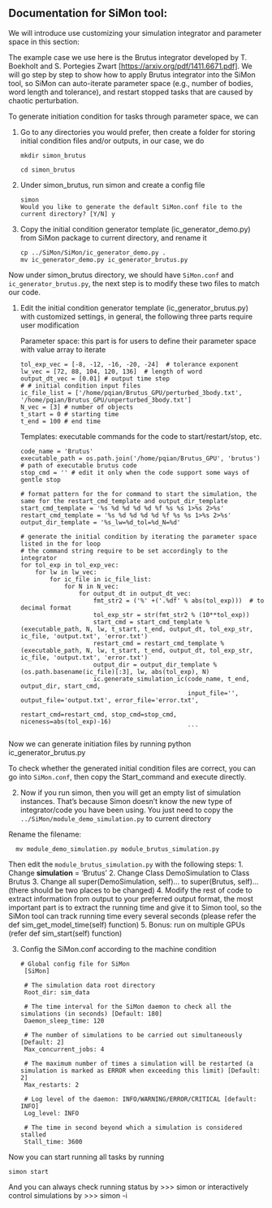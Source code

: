## Documentation for SiMon tool:

We will introduce use customizing your simulation integrator and parameter space in this section:

The example case we use here is the Brutus integrator developed by T. Boekholt and S. Portegies Zwart [https://arxiv.org/pdf/1411.6671.pdf]. We will go step by step to show how to apply Brutus integrator into the SiMon tool, so SiMon can auto-iterate parameter space (e.g., number of bodies, word length and tolerance), and restart stopped tasks that are caused by chaotic perturbation.

To generate initiation condition for tasks through parameter space, we can

1. Go to any directories you would prefer, then create a folder for storing initial condition files and/or outputs, in our case, we do

       mkdir simon_brutus
	
       cd simon_brutus

2. Under simon_brutus, run simon and create a config file
	
       simon
	   Would you like to generate the default SiMon.conf file to the current directory? [Y/N] y

3. Copy the initial condition generator template (ic_generator_demo.py) from SiMon package to current directory, and rename it
	   
       cp ../SiMon/SiMon/ic_generator_demo.py .
	   mv ic_generator_demo.py ic_generator_brutus.py

Now under simon_brutus directory, we should have `SiMon.conf` and `ic_generator_brutus.py`, the next step is to modify these two files to match our code.

1. Edit the initial condition generator template (ic_generator_brutus.py) with customized settings, in general, the following three parts require user modification

     Parameter space: this part is for users to define their parameter space with value array to iterate

     ```
     tol_exp_vec = [-8, -12, -16, -20, -24]  # tolerance exponent
     lw_vec = [72, 88, 104, 120, 136]  # length of word
     output_dt_vec = [0.01] # output time step
     # # initial condition input files
     ic_file_list = ['/home/pqian/Brutus_GPU/perturbed_3body.txt', '/home/pqian/Brutus_GPU/unperturbed_3body.txt']
     N_vec = [3] # number of objects
     t_start = 0 # starting time
     t_end = 100 # end time
     ```
     
     Templates: executable commands for the code to start/restart/stop, etc.
     
     ```
     code_name = 'Brutus'
     executable_path = os.path.join('/home/pqian/Brutus_GPU', 'brutus') # path of executable brutus code
     stop_cmd = '' # edit it only when the code support some ways of gentle stop

     # format pattern for the for command to start the simulation, the same for the restart_cmd_template and output_dir_template
     start_cmd_template = '%s %d %d %d %d %f %s %s 1>%s 2>%s'
     restart_cmd_template = '%s %d %d %d %d %f %s %s 1>%s 2>%s'
     output_dir_template = '%s_lw=%d_tol=%d_N=%d'

     # generate the initial condition by iterating the parameter space listed in the for loop
     # the command string require to be set accordingly to the integrator
     for tol_exp in tol_exp_vec:
         for lw in lw_vec:
             for ic_file in ic_file_list:
                 for N in N_vec:
                     for output_dt in output_dt_vec:
                         fmt_str2 = ('%' +('.%df' % abs(tol_exp)))  # to decimal format
                         tol_exp_str = str(fmt_str2 % (10**tol_exp))
                         start_cmd = start_cmd_template % (executable_path, N, lw, t_start, t_end, output_dt, tol_exp_str, ic_file, 'output.txt', 'error.txt')
                         restart_cmd = restart_cmd_template % (executable_path, N, lw, t_start, t_end, output_dt, tol_exp_str, ic_file, 'output.txt', 'error.txt')
                         output_dir = output_dir_template % (os.path.basename(ic_file)[:3], lw, abs(tol_exp), N)
                         ic.generate_simulation_ic(code_name, t_end, output_dir, start_cmd,
                                                   input_file='', output_file='output.txt', error_file='error.txt',
                                                   restart_cmd=restart_cmd, stop_cmd=stop_cmd, niceness=abs(tol_exp)-16)
                                                   ```

Now we can generate initiation files by running
    python ic_generator_brutus.py

To check whether the generated initial condition files are correct, you can go into `SiMon.conf`, then copy the Start_command and execute directly.

2. Now if you run simon, then you will get an empty list of simulation instances. That’s because Simon doesn’t know the new type of integrator/code you have been using. You just need to copy the `../SiMon/module_demo_simulation.py` to current directory

Rename the filename:
      
      mv module_demo_simulation.py module_brutus_simulation.py

Then edit the `module_brutus_simulation.py` with the following steps:
    1. Change __simulation__ = ‘Brutus’
    2. Change Class DemoSimulation to Class Brutus
    3. Change all super(DemoSimulation, self)… to super(Brutus, self)… (there should be two places to be changed)
    4. Modify the rest of code to extract information from output to your preferred output format, the most important part is to extract the running time and give it to Simon tool, so the SiMon tool can track running time every several seconds (please refer the def sim_get_model_time(self) function)
    5. Bonus: run on multiple GPUs (refer def sim_start(self) function)

3. Config the SiMon.conf according to the machine condition
	```
    # Global config file for SiMon
     [SiMon]

     # The simulation data root directory
     Root_dir: sim_data

     # The time interval for the SiMon daemon to check all the simulations (in seconds) [Default: 180]
     Daemon_sleep_time: 120

     # The number of simulations to be carried out simultaneously [Default: 2]
     Max_concurrent_jobs: 4

     # The maximum number of times a simulation will be restarted (a simulation is marked as ERROR when exceeding this limit) [Default: 2]
     Max_restarts: 2

     # Log level of the daemon: INFO/WARNING/ERROR/CRITICAL [default: INFO]
     Log_level: INFO

     # The time in second beyond which a simulation is considered stalled
     Stall_time: 3600
     ```

Now you can start running all tasks by running 
    
    simon start
    
And you can always check running status by >>> simon or interactively control simulations by >>> simon -i
